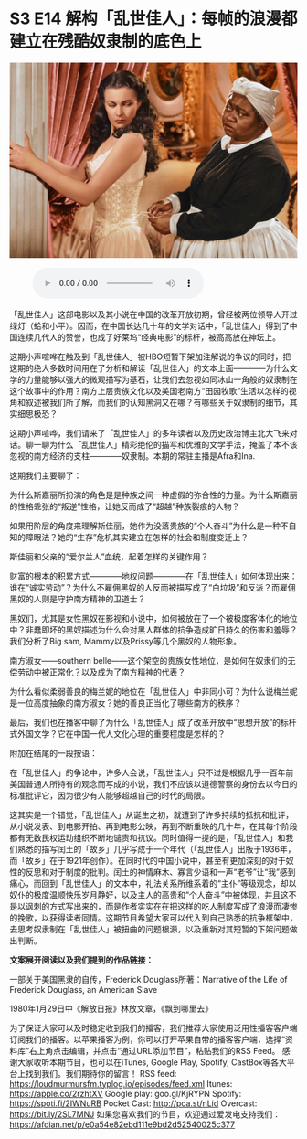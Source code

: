 # S3 E14 解构「乱世佳人」：每帧的浪漫都建立在残酷奴隶制的底色上

![](./image.jpeg)

<figure>
    <figcaption></figcaption>
    <audio
        controls
        src="./audio.mp3">
            Your browser does not support the
            <code>audio</code> element.
    </audio>
</figure>

<p>「乱世佳人」这部电影以及其小说在中国的改革开放初期，曾经被两位领导人开过绿灯（蛤和小平）。因而，在中国长达几十年的文学对话中，「乱世佳人」得到了中国连续几代人的赞誉，也成了好莱坞“经典电影”的标杆，被高高放在神坛上。</p>
<p>这期小声喧哗在触及到「乱世佳人」被HBO短暂下架加注解说的争议的同时，把这期的绝大多数时间用在了分析和解读「乱世佳人」的文本上面————为什么文学的力量能够以强大的微观描写为基石，让我们去忽视如同冰山一角般的奴隶制在这个故事中的作用？南方上层贵族文化以及美国老南方“田园牧歌”生活以怎样的视角和叙述被我们所了解，而我们的认知黑洞又在哪？有哪些关于奴隶制的细节，其实细思极恐？</p>
<p>这期小声喧哗，我们请来了「乱世佳人」的多年读者以及历史政治博主北大飞来对话。聊一聊为什么「乱世佳人」精彩绝伦的描写和优雅的文学手法，掩盖了本不该忽视的南方经济的支柱————奴隶制。本期的常驻主播是Afra和Ina.</p>
<p>这期我们主要聊了：</p>
<p>为什么斯嘉丽所扮演的角色是是种族之间一种虚假的弥合性的力量。为什么斯嘉丽的性格乖张的“叛逆”性格，让她反而成了“超越”种族裂痕的人物？</p>
<p>如果用阶层的角度来理解斯佳丽，她作为没落贵族的“个人奋斗”为什么是一种不自知的障眼法？她的“生存”危机其实建立在怎样的社会和制度变迁上？</p>
<p>斯佳丽和父亲的“爱尔兰人”血统，起着怎样的关键作用？</p>
<p>财富的根本的积累方式————地权问题————在「乱世佳人」如何体现出来：谁在“诚实劳动”？为什么不雇佣黑奴的人反而被描写成了“白垃圾”和反派？而雇佣黑奴的人则是守护南方精神的卫道士？</p>
<p>黑奴们，尤其是女性黑奴在影视和小说中，如何被放在了一个被极度客体化的地位中？非蠢即坏的黑奴描述为什么会对黑人群体的抗争造成旷日持久的伤害和羞辱？我们分析了Big sam, Mammy以及Prissy等几个黑奴的人物形象。</p>
<p>南方淑女——southern belle——这个架空的贵族女性地位，是如何在奴隶们的无偿劳动中被正常化？以及成为了南方精神的代表？</p>
<p>为什么看似柔弱善良的梅兰妮的地位在「乱世佳人」中非同小可？为什么说梅兰妮是一位高度抽象的南方淑女？她的善良正当化了哪些南方的秩序？</p>
<p>最后，我们也在播客中聊了为什么「乱世佳人」成了改革开放中“思想开放”的标杆式外国文学？它在中国一代人文化心理的重要程度是怎样的？</p>
<p>附加在结尾的一段按语：</p>
<p>在「乱世佳人」的争论中，许多人会说，「乱世佳人」只不过是根据几乎一百年前美国普通人所持有的观念而写成的小说，我们不应该以道德警察的身份去以今日的标准批评它，因为很少有人能够超越自己的时代的局限。</p>
<p>这其实是一个错觉，「乱世佳人」从诞生之初，就遭到了许多持续的抵抗和批评，从小说发表、到电影开拍、再到电影公映，再到不断重映的几十年，在其每个阶段都有无数民权运动组织不断地谴责和抗议。同时值得一提的是，「乱世佳人」和我们熟悉的描写闰土的「故乡」几乎写成于一个年代（「乱世佳人」出版于1936年，而「故乡」在于1921年创作）。在同时代的中国小说中，甚至有更加深刻的对于奴性的反思和对于制度的批判。闰土的神情麻木、寡言少语和一声“老爷”让“我”感到痛心，而回到「乱世佳人」的文本中，礼法关系所维系着的“主仆”等级观念，却以奴仆的极度温顺快乐岁月静好，以及主人的高贵和“个人奋斗”中被体现，并且这不是以讽刺的方式写出来的，而是作者实实在在把这样的吃人制度写成了浪漫而凄惨的挽歌，以获得读者同情。这期节目希望大家可以代入到自己熟悉的抗争框架中，去思考奴隶制在「乱世佳人」被扭曲的问题根源，以及重新对其短暂的下架问题做出判断。</p>
<p><strong>文案展开阅读以及我们提到的作品链接：</strong></p>
<p>一部关于美国黑隶的自传，Frederick Douglass所著：Narrative of the Life of Frederick Douglass, an American Slave</p>
<p>1980年1月29日中《解放日报》林放文章，《飘到哪里去》</p>
<p>为了保证大家可以及时稳定收到我们的播客，我们推荐大家使用泛用性播客客户端订阅我们的播客。以苹果播客为例，你可以打开苹果自带的播客客户端，选择“资料库”右上角点击编辑，并点击“通过URL添加节目”，粘贴我们的RSS Feed。
感谢大家收听本期节目，也可以在iTunes, Google Play, Spotify, CastBox等各大平台上找到我们。我们期待你的留言！
RSS feed: <a href="https://loudmurmursfm.typlog.io/episodes/feed.xml">https://loudmurmursfm.typlog.io/episodes/feed.xml</a> 
Itunes: <a href="https://apple.co/2rzhtXV">https://apple.co/2rzhtXV</a>
Google play: goo.gl/KjRYPN 
Spotify: <a href="https://spoti.fi/2IWNuRB">https://spoti.fi/2IWNuRB</a> 
Pocket Cast: <a href="http://pca.st/nLid">http://pca.st/nLid</a> 
Overcast: <a href="https://bit.ly/2SL7MNJ">https://bit.ly/2SL7MNJ</a> 
如果您喜欢我们的节目，欢迎通过爱发电支持我们：
<a href="https://afdian.net/p/e0a54e82ebd111e9bd2d52540025c377">https://afdian.net/p/e0a54e82ebd111e9bd2d52540025c377</a></p>
